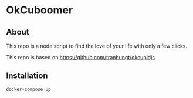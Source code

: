 # OkCuboomer

## About

This repo is a node script to find the love of your life with only a few clicks.

This repo is based on https://github.com/tranhungt/okcupidjs

## Installation

`docker-compose up`